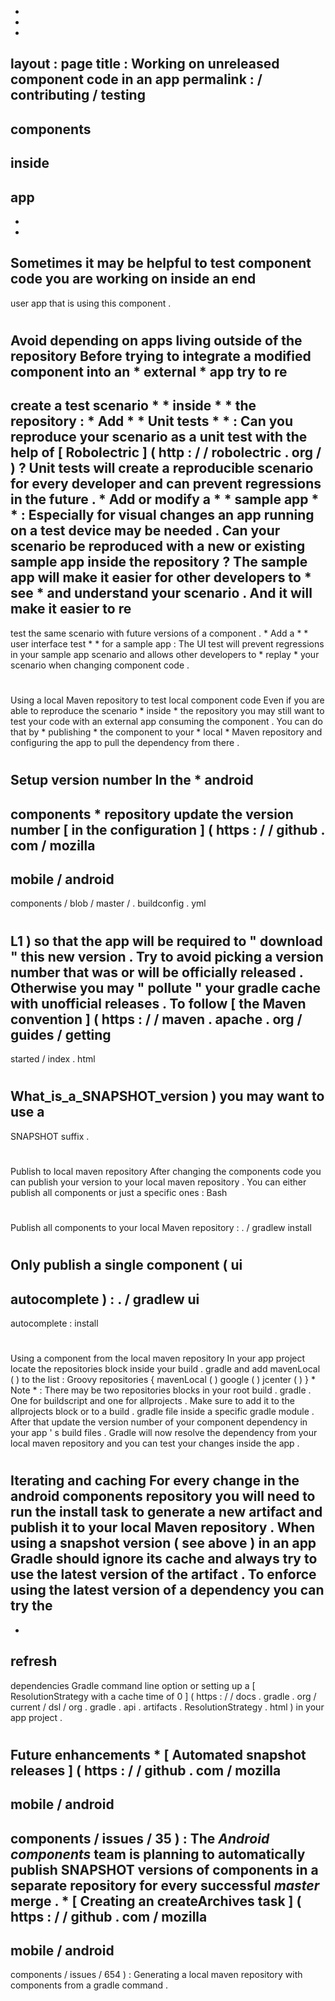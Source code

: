 -
-
-
layout
:
page
title
:
Working
on
unreleased
component
code
in
an
app
permalink
:
/
contributing
/
testing
-
components
-
inside
-
app
-
-
-
Sometimes
it
may
be
helpful
to
test
component
code
you
are
working
on
inside
an
end
-
user
app
that
is
using
this
component
.
#
#
Avoid
depending
on
apps
living
outside
of
the
repository
Before
trying
to
integrate
a
modified
component
into
an
*
external
*
app
try
to
re
-
create
a
test
scenario
*
*
inside
*
*
the
repository
:
*
Add
*
*
Unit
tests
*
*
:
Can
you
reproduce
your
scenario
as
a
unit
test
with
the
help
of
[
Robolectric
]
(
http
:
/
/
robolectric
.
org
/
)
?
Unit
tests
will
create
a
reproducible
scenario
for
every
developer
and
can
prevent
regressions
in
the
future
.
*
Add
or
modify
a
*
*
sample
app
*
*
:
Especially
for
visual
changes
an
app
running
on
a
test
device
may
be
needed
.
Can
your
scenario
be
reproduced
with
a
new
or
existing
sample
app
inside
the
repository
?
The
sample
app
will
make
it
easier
for
other
developers
to
*
see
*
and
understand
your
scenario
.
And
it
will
make
it
easier
to
re
-
test
the
same
scenario
with
future
versions
of
a
component
.
*
Add
a
*
*
user
interface
test
*
*
for
a
sample
app
:
The
UI
test
will
prevent
regressions
in
your
sample
app
scenario
and
allows
other
developers
to
*
replay
*
your
scenario
when
changing
component
code
.
#
#
Using
a
local
Maven
repository
to
test
local
component
code
Even
if
you
are
able
to
reproduce
the
scenario
*
inside
*
the
repository
you
may
still
want
to
test
your
code
with
an
external
app
consuming
the
component
.
You
can
do
that
by
*
publishing
*
the
component
to
your
*
local
*
Maven
repository
and
configuring
the
app
to
pull
the
dependency
from
there
.
#
#
#
#
Setup
version
number
In
the
*
android
-
components
*
repository
update
the
version
number
[
in
the
configuration
]
(
https
:
/
/
github
.
com
/
mozilla
-
mobile
/
android
-
components
/
blob
/
master
/
.
buildconfig
.
yml
#
L1
)
so
that
the
app
will
be
required
to
"
download
"
this
new
version
.
Try
to
avoid
picking
a
version
number
that
was
or
will
be
officially
released
.
Otherwise
you
may
"
pollute
"
your
gradle
cache
with
unofficial
releases
.
To
follow
[
the
Maven
convention
]
(
https
:
/
/
maven
.
apache
.
org
/
guides
/
getting
-
started
/
index
.
html
#
What_is_a_SNAPSHOT_version
)
you
may
want
to
use
a
-
SNAPSHOT
suffix
.
#
#
#
#
Publish
to
local
maven
repository
After
changing
the
components
code
you
can
publish
your
version
to
your
local
maven
repository
.
You
can
either
publish
all
components
or
just
a
specific
ones
:
Bash
#
Publish
all
components
to
your
local
Maven
repository
:
.
/
gradlew
install
#
Only
publish
a
single
component
(
ui
-
autocomplete
)
:
.
/
gradlew
ui
-
autocomplete
:
install
#
#
#
#
Using
a
component
from
the
local
maven
repository
In
your
app
project
locate
the
repositories
block
inside
your
build
.
gradle
and
add
mavenLocal
(
)
to
the
list
:
Groovy
repositories
{
mavenLocal
(
)
google
(
)
jcenter
(
)
}
*
Note
*
:
There
may
be
two
repositories
blocks
in
your
root
build
.
gradle
.
One
for
buildscript
and
one
for
allprojects
.
Make
sure
to
add
it
to
the
allprojects
block
or
to
a
build
.
gradle
file
inside
a
specific
gradle
module
.
After
that
update
the
version
number
of
your
component
dependency
in
your
app
'
s
build
files
.
Gradle
will
now
resolve
the
dependency
from
your
local
maven
repository
and
you
can
test
your
changes
inside
the
app
.
#
#
#
#
Iterating
and
caching
For
every
change
in
the
android
components
repository
you
will
need
to
run
the
install
task
to
generate
a
new
artifact
and
publish
it
to
your
local
Maven
repository
.
When
using
a
snapshot
version
(
see
above
)
in
an
app
Gradle
should
ignore
its
cache
and
always
try
to
use
the
latest
version
of
the
artifact
.
To
enforce
using
the
latest
version
of
a
dependency
you
can
try
the
-
-
refresh
-
dependencies
Gradle
command
line
option
or
setting
up
a
[
ResolutionStrategy
with
a
cache
time
of
0
]
(
https
:
/
/
docs
.
gradle
.
org
/
current
/
dsl
/
org
.
gradle
.
api
.
artifacts
.
ResolutionStrategy
.
html
)
in
your
app
project
.
#
#
Future
enhancements
*
[
Automated
snapshot
releases
]
(
https
:
/
/
github
.
com
/
mozilla
-
mobile
/
android
-
components
/
issues
/
35
)
:
The
_Android
components_
team
is
planning
to
automatically
publish
SNAPSHOT
versions
of
components
in
a
separate
repository
for
every
successful
_master_
merge
.
*
[
Creating
an
createArchives
task
]
(
https
:
/
/
github
.
com
/
mozilla
-
mobile
/
android
-
components
/
issues
/
654
)
:
Generating
a
local
maven
repository
with
components
from
a
gradle
command
.
